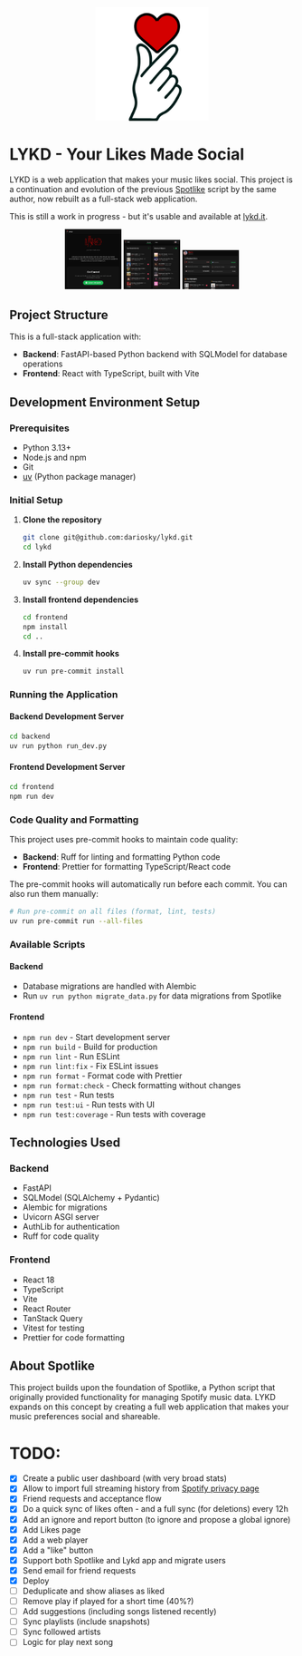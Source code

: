 <div align="center">
  <img src="frontend/public/logo.svg" alt="LYKD Logo" width="200" height="200">
</div>

# LYKD - Your Likes Made Social

LYKD is a web application that makes your music likes social.
This project is a continuation and evolution of the
previous [Spotlike](https://github.com/dariosky/spotlike) script by the same author, now
rebuilt as a full-stack web application.

This is still a work in progress - but it's usable and available
at [lykd.it](https://lykd.it).

<p style="text-align: center">
    <img src="frontend/public/screenshots/homepage.png" width="100" />
    <img src="frontend/public/screenshots/dashboard.png" width="100" />
    <img src="frontend/public/screenshots/stats.png" width="100" />
</p>

## Project Structure

This is a full-stack application with:

- **Backend**: FastAPI-based Python backend with SQLModel for database operations
- **Frontend**: React with TypeScript, built with Vite

## Development Environment Setup

### Prerequisites

- Python 3.13+
- Node.js and npm
- Git
- [uv](https://docs.astral.sh/uv/) (Python package manager)

### Initial Setup

1. **Clone the repository**
   ```bash
   git clone git@github.com:dariosky/lykd.git
   cd lykd
   ```

2. **Install Python dependencies**
   ```bash
   uv sync --group dev
   ```

3. **Install frontend dependencies**
   ```bash
   cd frontend
   npm install
   cd ..
   ```

4. **Install pre-commit hooks**
   ```bash
   uv run pre-commit install
   ```

### Running the Application

#### Backend Development Server

```bash
cd backend
uv run python run_dev.py
```

#### Frontend Development Server

```bash
cd frontend
npm run dev
```

### Code Quality and Formatting

This project uses pre-commit hooks to maintain code quality:

- **Backend**: Ruff for linting and formatting Python code
- **Frontend**: Prettier for formatting TypeScript/React code

The pre-commit hooks will automatically run before each commit. You can also run them
manually:

```bash
# Run pre-commit on all files (format, lint, tests)
uv run pre-commit run --all-files
```

### Available Scripts

#### Backend

- Database migrations are handled with Alembic
- Run `uv run python migrate_data.py` for data migrations from Spotlike

#### Frontend

- `npm run dev` - Start development server
- `npm run build` - Build for production
- `npm run lint` - Run ESLint
- `npm run lint:fix` - Fix ESLint issues
- `npm run format` - Format code with Prettier
- `npm run format:check` - Check formatting without changes
- `npm run test` - Run tests
- `npm run test:ui` - Run tests with UI
- `npm run test:coverage` - Run tests with coverage

## Technologies Used

### Backend

- FastAPI
- SQLModel (SQLAlchemy + Pydantic)
- Alembic for migrations
- Uvicorn ASGI server
- AuthLib for authentication
- Ruff for code quality

### Frontend

- React 18
- TypeScript
- Vite
- React Router
- TanStack Query
- Vitest for testing
- Prettier for code formatting

## About Spotlike

This project builds upon the foundation of Spotlike, a Python script that originally
provided functionality for managing Spotify music data.
LYKD expands on this concept by creating a full web application that makes your music
preferences social and shareable.

# TODO:

- [x] Create a public user dashboard (with very broad stats)
- [x] Allow to import full streaming history
  from [Spotify privacy page](https://www.spotify.com/ca-en/account/privacy/)
- [x] Friend requests and acceptance flow
- [x] Do a quick sync of likes often - and a full sync (for deletions) every 12h
- [x] Add an ignore and report button (to ignore and propose a global ignore)
- [x] Add Likes page
- [x] Add a web player
- [x] Add a "like" button
- [x] Support both Spotlike and Lykd app and migrate users
- [x] Send email for friend requests
- [x] Deploy
- [ ] Deduplicate and show aliases as liked
- [ ] Remove play if played for a short time (40%?)
- [ ] Add suggestions (including songs listened recently)
- [ ] Sync playlists (include snapshots)
- [ ] Sync followed artists
- [ ] Logic for play next song

